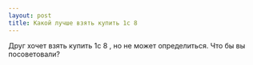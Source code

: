 ```yaml
---
layout: post 
title: Какой лучше взять купить 1с 8 
--- 
```

Друг хочет взять купить 1с 8 , но не может определиться. Что бы вы посоветовали?